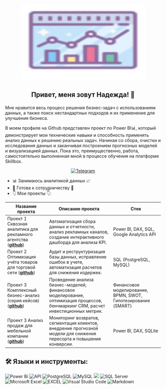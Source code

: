 <p align="center">
  <img width="400" height="250" src="https://github.com/Nadezhda2024/Nadezhda2024/blob/main/icons8-%D0%BA%D0%BE%D0%BC%D0%B1%D0%B8%D0%BD%D0%B8%D1%80%D0%BE%D0%B2%D0%B0%D0%BD%D0%BD%D1%8B%D0%B9-%D0%B3%D1%80%D0%B0%D1%84%D0%B8%D0%BA.gif"  alt="animated" />
</p>

## <p align="center">Привет, меня зовут Надежда! 👋</p>


Мне нравится весь процесс решения бизнес-задач с использованием данных, а также поиск нестандартных подходов и их применение для улучшения бизнеса.


В моем профиле на Github представлен проект по Power BI📊,  который демонстрирует мои технические навыки и способность применять анализ данных к решению реальных задач. Начиная со сбора, очистки и исследования данных и заканчивая построением прогнозных моделей и визуализацией данных. Пока это, преимущественно, работа, самостоятельно выполненная мной в процессе обучения на платформе Skillbox.
<div align="center">

  <a href="">[![Telegram](https://img.shields.io/badge/Telegram-blue?logo=telegram&logoColor=white&style=for-the-badge)](https://t.me/Dr_Panko)</a>

  </div>
  
- :bar_chart: Занимаюсь аналитикой данных 📈
- :raised_hands: Готова к сотрудничеству 🤝
- :point_down: Мои проекты 👇:
  
 |Название проекта| Описание проекта| Стек|
|----------------|-----------------|-----|
|Проект 1 Сквозная аналитика для рекламного агентства (__[github](https://github.com/Nadezhda2024/the_project_1)__)|Автоматизация сбора данных и отчетности, анализ рекламных каналов, создание интерактивного дашборда для анализа KPI.|Power BI, DAX, SQL, Google Analytics API|
|Проект 2 Оптимизация учёта товаров для торговой сети (__[github](https://github.com/Nadezhda2024/the_project_2)__)|Аудит и реструктуризация базы данных, исправление ошибок в учете, автоматизация расчетов для снижения издержек.|SQL (PostgreSQL, MySQL)|
|Проект 3 Комплексный бизнес-анализ (серия кейсов) (__[github](https://github.com/Nadezhda2024/the_project_3)__)|Проведение анализа бизнес-моделей, финансовое моделирование, оптимизация процессов, бенчмаркинг CRM, расчет инвестиционных метрик.|Финансовое моделирование, BPMN, SWOT, Гипотезирование (SMART)|
|Проект 3 Анализ продаж для мебельной компании (__[github](https://github.com/Nadezhda2024/the_project_4)__)|Мониторинг возвратов, сегментация клиентов, внедрение прогнозной модели для снижения пересорта и повышения конверсии.|Power BI, DAX, SQLite|

## 🛠️ Языки и инструменты:
![Power Bi](https://img.shields.io/badge/power_bi-F2C811?style=for-the-badge&logo=powerbi&logoColor=black)
![API](https://img.shields.io/badge/-API-FF6600?style=for-the-badge&logo=API)
![PostgreSQL](https://img.shields.io/badge/PostgreSQL-316192?style=for-the-badge&logo=postgresql&logoColor=white)
![MySQL](https://img.shields.io/badge/mysql-4479A1.svg?style=for-the-badge&logo=mysql&logoColor=white)
![](https://img.shields.io/badge/SQLite-07405E?style=for-the-badge&logo=sqlite&logoColor=white)
![SQL Server](https://img.shields.io/badge/Microsoft_SQL_Server-CC2927?style=for-the-badge&logo=microsoft-sql-server&logoColor=white)
![Microsoft Excel](https://img.shields.io/badge/Microsoft_Excel-217346?style=for-the-badge&logo=microsoft-excel&logoColor=white)
![EXCEL](https://img.shields.io/badge/-Google_Sheets-FFF?style=for-the-badge&logo=GoogleSheets)
![Visual Studio Code](https://img.shields.io/badge/Visual%20Studio%20Code-0078d7.svg?style=for-the-badge&logo=visual-studio-code&logoColor=white)
![Markdown](https://img.shields.io/badge/markdown-%23000000.svg?style=for-the-badge&logo=markdown&logoColor=white)

<!--
**Svetlik827/Svetlik827** is a ✨ _special_ ✨ repository because its `README.md` (this file) appears on your GitHub profile.

Here are some ideas to get you started:

- 🔭 I’m currently working on ...
- 🌱 I’m currently learning ...
- 👯 I’m looking to collaborate on ...
- 🤔 I’m looking for help with ...
- 💬 Ask me about ...
- 📫 How to reach me: ...
- 😄 Pronouns: ...
- ⚡ Fun fact: ...
-->

